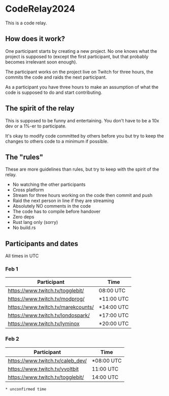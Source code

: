 # CodeRelay2024

This is a code relay.

## How does it work?

One participant starts by creating a new project.
No one knows what the project is supposed to (except the first participant, but
that probably becomes irrelevant soon enough).

The participant works on the project live on Twitch for three hours, the commits the code and raids the next participant.

As a participant you have three hours to make an assumption of what the code is
supposed to do and start contributing.

## The spirit of the relay

This is supposed to be funny and entertaining.
You don't have to be a 10x dev or a 1%-er to participate.

It's okay to modify code committed by others before you but try to keep the
changes to others code to a minimum if possible.

## The "rules"

These are more guidelines than rules, but try to keep with the spirit of the
relay.

* No watching the other participants
* Cross platform
* Stream for three hours working on the code then commit and push
* Raid the next person in line if they are streaming
* Absolutely NO comments in the code
* The code has to compile before handover
* Zero deps
* Rust lang only (sorry)
* No build.rs

## Participants and dates

All times in UTC

### Feb 1

| Participant                        | Time         |
| -------------                      | ------------ |
| https://www.twitch.tv/togglebit/   | 08:00 UTC    |
| https://www.twitch.tv/modprog/     | *11:00 UTC   |
| https://www.twitch.tv/marekcounts/ | *14:00 UTC   |
| https://www.twitch.tv/londospark/  | *17:00 UTC   |
| https://www.twitch.tv/lyminox      | *20:00 UTC   |

### Feb 2

| Participant                      | Time         |
| -------------                    | ------------ |
| https://www.twitch.tv/caleb_dev/ | *08:00 UTC   |
| https://www.twitch.tv/vvoltbit   | 11:00 UTC    |
| https://www.twitch.tv/togglebit/ | 14:00 UTC    |

`* unconfirmed time`
